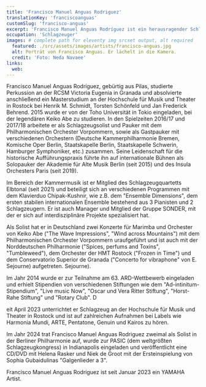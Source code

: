 ```yaml
---
title: 'Francisco Manuel Anguas Rodriguez'
translationKey: 'franciscoanguas'
customSlug: 'francisco-anguas'
excerpt: 'Francisco Manuel Anguas Rodríguez ist ein herausragender Schlagzeuger, der mit renommierten internationalen Orchestern zusammengearbeitet hat und sich der historischen Aufführung und der Kammermusik widmet.'
occupation: 'Schlagzeuger'
images: # complete path for eleventy img srcset output, alt required
  featured: ./src/assets/images/artists/francisco-anguas.jpg
  alt: Porträt von Francisco Anguas. Er lächelt in die Kamera.
  credit: 'Foto: Neda Navaee'
links:
  web:
---
```


Francisco Manuel Anguas Rodríguez, gebürtig aus Pilas, studierte Perkussion an der RCSM Victoria Eugenia in Granada und absolvierte anschließend ein Masterstudium an der Hochschule für Musik und Theater in Rostock bei Henrik M. Schmidt, Torsten Schönfeld und Jan Frederick Behrend. 2015 wurde er von der Toho Universität in Tokio eingeladen, bei der legendären Keiko Abe zu studieren. In den Spielzeiten 2016/17 und 2017/18 arbeitete er als Schlagzeugsolist und Pauker mit dem Philharmonischen Orchester Vorpommern, sowie als Gastpauker mit verschiedenen Orchestern (Deutsche Kammerphilharmonie Bremen, Komische Oper Berlin, Staatskapelle Berlin, Staatskapelle Schwerin, Hamburger Symphoniker, etc.) zusammen. Seine Leidenschaft für die historische Aufführungspraxis führte ihn auf internationale Bühnen als Solopauker der Akademie für Alte Musik Berlin (seit 2015) und des Insula Orchesters Paris (seit 2019).

Im Bereich der Kammermusik ist er Mitglied des Schlagzeugquartetts Elbtonal (seit 2021) und beteiligt sich an verschiedenen Programmen mit dem Klavierduo Chipak-Kushnir, wie z.B. dem "Ensemble Dimensions", dem ersten stabilen internationalen Ensemble bestehend aus 3 Pianisten und 2 Schlagzeugern. Er ist auch Manager und Mitglied der Gruppe SONDER, mit der er sich auf interdisziplinäre Projekte spezialisiert hat.

Als Solist hat er in Deutschland zwei Konzerte für Marimba und Orchester von Keiko Abe ("The Wave Impressions", "Wind across Mountains") mit dem Philharmonischen Orchester Vorpommern uraufgeführt und ist auch mit der Norddeutschen Philharmonie ("Spices, perfums and Toxins", "Tumbleweed"), dem Orchester der HMT Rostock ("Frozen in Time") und dem Conservatorio Superior de Granada ("Concerto for vibraphone" von E. Sejourne) aufgetreten. Sejourne).

Im Jahr 2014 wurde er zur Teilnahme am 63. ARD-Wettbewerb eingeladen und erhielt Stipendien von verschiedenen Stiftungen wie dem "Ad-intinitum-Stipendium", "Live music Now", "Oscar und Vera Ritter Stiftung", "Horst-Rahe Stiftung" und "Rotary Club". D

eit April 2023 unterrichtet er Schlagzeug an der Hochschule für Musik und Theater in Rostock und ist auf zahlreichen Aufnahmen bei Labels wie Harmonia Mundi, ARTE, Pentatone, Genuin und Kairos zu hören.

Im Jahr 2024 trat Francisco Manuel Anguas Rodriguez zweimal als Solist in der Berliner Philharmonie auf, wurde zur PASIC (dem weltgrößten Schlagzeugkongress) in Indianapolis eingeladen und veröffentlicht eine CD/DVD mit Helena Rasker und Niek de Groot mit der Ersteinspielung von Sophia Gubaidulinas "Galgenlieder a 3".

Francisco Manuel Anguas Rodriguez ist seit Januar 2023 ein YAMAHA Artist.
